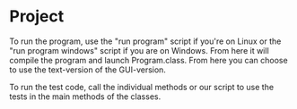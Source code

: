 # Project

To run the program, use the "run program" script if you're on Linux or the "run program windows" script if you are on Windows. From here it will compile the program and launch Program.class. From here you can choose to use the text-version of the GUI-version. 

To run the test code, call the individual methods or our script to use the tests in the main methods of the classes. 


